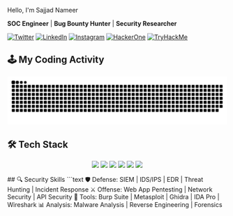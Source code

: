  Hello, I'm Sajjad Nameer

**SOC Engineer** | **Bug Bounty Hunter** | **Security Researcher**

[![Twitter](https://img.shields.io/badge/Twitter-1DA1F2?style=for-the-badge&logo=twitter&logoColor=white)](https://twitter.com/yourhandle)
[![LinkedIn](https://img.shields.io/badge/LinkedIn-0077B5?style=for-the-badge&logo=linkedin&logoColor=white)](https://linkedin.com/in/yourprofile)
[![Instagram](https://img.shields.io/badge/Instagram-E4405F?style=for-the-badge&logo=instagram&logoColor=white)](https://instagram.com/yourhandle)
[![HackerOne](https://img.shields.io/badge/HackerOne-494649?style=for-the-badge&logo=hackerone&logoColor=white)](https://hackerone.com/yourprofile)
[![TryHackMe](https://img.shields.io/badge/TryHackMe-212C42?style=for-the-badge&logo=tryhackme&logoColor=white)](https://tryhackme.com/p/yourprofile)

## 🕹️ My Coding Activity
![Pacman Coding Activity](https://raw.githubusercontent.com/Platane/snk/output/github-contribution-grid-snake.svg)

## 🛠️ Tech Stack
<p align="center">
  <img src="https://img.shields.io/badge/Python-3776AB?style=flat-square&logo=python&logoColor=white&logoWidth=20" />
  <img src="https://img.shields.io/badge/JavaScript-F7DF1E?style=flat-square&logo=javascript&logoColor=black&logoWidth=20" />
  <img src="https://img.shields.io/badge/HTML5-E34F26?style=flat-square&logo=html5&logoColor=white&logoWidth=20" />
  <img src="https://img.shields.io/badge/CSS3-1572B6?style=flat-square&logo=css3&logoColor=white&logoWidth=20" />
  <img src="https://img.shields.io/badge/Assembly-000000?style=flat-square&logo=assemblyscript&logoColor=white&logoWidth=20" />
  <img src="https://img.shields.io/badge/MySQL-4479A1?style=flat-square&logo=mysql&logoColor=white&logoWidth=20" />
</p>
## 🔍 Security Skills
```text
🛡️ Defense:       SIEM | IDS/IPS | EDR | Threat Hunting | Incident Response
⚔️ Offense:       Web App Pentesting | Network Security | API Security
🔧 Tools:         Burp Suite | Metasploit | Ghidra | IDA Pro | Wireshark
📊 Analysis:      Malware Analysis | Reverse Engineering | Forensics

